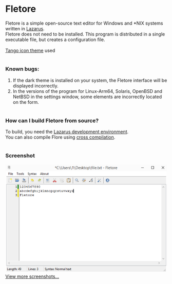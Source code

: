 # Fletore
Fletore is a simple open-source text editor for Windows and \*NIX systems written in [Lazarus](https://lazarus-ide.org).
<br>
Fletore does not need to be installed. This program is distributed in a single executable file, but creates a configuration file.
<br>
<br>
[Tango icon theme](http://tango.freedesktop.org) used
<br>
#
### Known bugs:
1. If the dark theme is installed on your system, the Fletore interface will be displayed incorrectly.
2. In the versions of the program for Linux-Arm64, Solaris, OpenBSD and NetBSD in the settings window, some elements are incorrectly located on the form.

#
### How can I build Fletore from source?
To build, you need the [Lazarus development environment](https://lazarus-ide.org).<br>
You can also compile Flore using [cross compilation](https://wiki.freepascal.org/Cross_compiling).
<br>
#
### Screenshot
![Fletore screenshot](screenshots/windows.png)<br>
[View more screenshots...](/screenshots)
